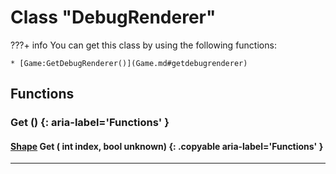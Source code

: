 # Class "DebugRenderer"

???+ info
    You can get this class by using the following functions:

    * [Game:GetDebugRenderer()](Game.md#getdebugrenderer)
        
## Functions

### Get () {: aria-label='Functions' }
#### [Shape](renderer/Shape.md) Get ( int index, bool unknown) {: .copyable aria-label='Functions' }

___